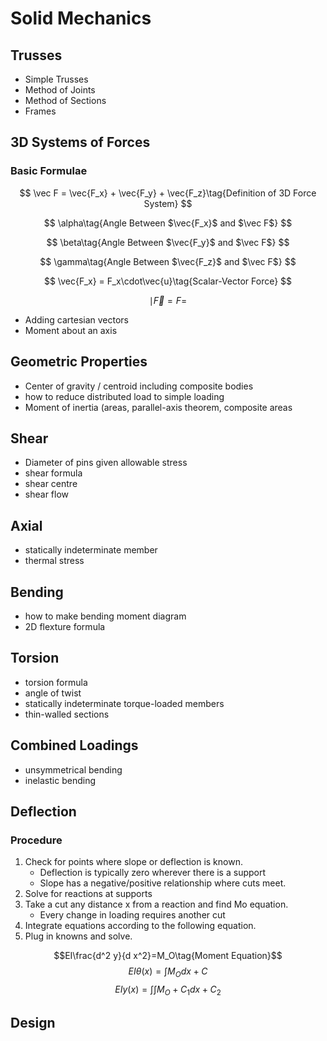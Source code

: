 # Solid Mechanics

## Trusses

- Simple Trusses
- Method of Joints
- Method of Sections
- Frames

## 3D Systems of Forces

### Basic Formulae

$$ \vec F = \vec{F_x} + \vec{F_y} + \vec{F_z}\tag{Definition of 3D Force System} $$

$$ \alpha\tag{Angle Between $\vec{F_x}$ and $\vec F$} $$

$$ \beta\tag{Angle Between $\vec{F_y}$ and $\vec F$} $$

$$ \gamma\tag{Angle Between $\vec{F_z}$ and $\vec F$} $$

$$ \vec{F_x} = F_x\cdot\vec{u}\tag{Scalar-Vector Force} $$

$$ \mid{\vec{F}} = F = $$

- Adding cartesian vectors
- Moment about an axis

## Geometric Properties

- Center of gravity / centroid including composite bodies
- how to reduce distributed load to simple loading
- Moment of inertia (areas, parallel-axis theorem, composite areas

## Shear

- Diameter of pins given allowable stress
- shear formula
- shear centre
- shear flow

## Axial

- statically indeterminate member
- thermal stress

## Bending

- how to make bending moment diagram
- 2D flexture formula

## Torsion

- torsion formula
- angle of twist
- statically indeterminate torque-loaded members
- thin-walled sections

## Combined Loadings

- unsymmetrical bending
- inelastic bending

## Deflection

### Procedure

1. Check for points where slope or deflection is known.
   - Deflection is typically zero wherever there is a support
   - Slope has a negative/positive relationship where cuts meet.
2. Solve for reactions at supports
3. Take a cut any distance x from a reaction and find Mo equation.
   - Every change in loading requires another cut
4. Integrate equations according to the following equation.
5. Plug in knowns and solve.

$$EI\frac{d^2 y}{d x^2}=M_O\tag{Moment Equation}$$
$$EI\theta(x) = \int{M_O dx} + C\tag{Slope Equation}$$
$$EIy(x)=\int{\int{M_O+C_1dx}} + C_2\tag{Deflection Equation}$$

## Design
